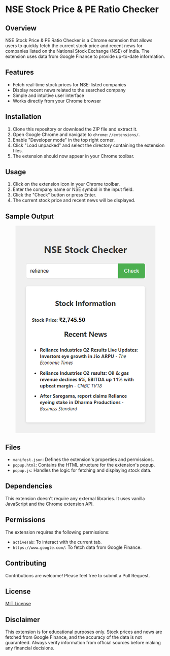 # NSE Stock Price & PE Ratio Checker

## Overview

NSE Stock Price & PE Ratio Checker is a Chrome extension that allows users to quickly fetch the current stock price and recent news for companies listed on the National Stock Exchange (NSE) of India. The extension uses data from Google Finance to provide up-to-date information.

## Features

- Fetch real-time stock prices for NSE-listed companies
- Display recent news related to the searched company
- Simple and intuitive user interface
- Works directly from your Chrome browser

## Installation

1. Clone this repository or download the ZIP file and extract it.
2. Open Google Chrome and navigate to `chrome://extensions/`.
3. Enable "Developer mode" in the top right corner.
4. Click "Load unpacked" and select the directory containing the extension files.
5. The extension should now appear in your Chrome toolbar.

## Usage

1. Click on the extension icon in your Chrome toolbar.
2. Enter the company name or NSE symbol in the input field.
3. Click the "Check" button or press Enter.
4. The current stock price and recent news will be displayed.

## Sample Output

<p align="center">
  <img src="images/sample_output.png" alt="Alt text">
</p>

## Files

- `manifest.json`: Defines the extension's properties and permissions.
- `popup.html`: Contains the HTML structure for the extension's popup.
- `popup.js`: Handles the logic for fetching and displaying stock data.

## Dependencies

This extension doesn't require any external libraries. It uses vanilla JavaScript and the Chrome extension API.

## Permissions

The extension requires the following permissions:

- `activeTab`: To interact with the current tab.
- `https://www.google.com/`: To fetch data from Google Finance.

## Contributing

Contributions are welcome! Please feel free to submit a Pull Request.

## License

[MIT License](LICENSE)

## Disclaimer

This extension is for educational purposes only. Stock prices and news are fetched from Google Finance, and the accuracy of the data is not guaranteed. Always verify information from official sources before making any financial decisions.